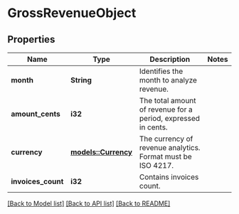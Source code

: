 # GrossRevenueObject

## Properties

Name | Type | Description | Notes
------------ | ------------- | ------------- | -------------
**month** | **String** | Identifies the month to analyze revenue. | 
**amount_cents** | **i32** | The total amount of revenue for a period, expressed in cents. | 
**currency** | [**models::Currency**](Currency.md) | The currency of revenue analytics. Format must be ISO 4217. | 
**invoices_count** | **i32** | Contains invoices count. | 

[[Back to Model list]](../README.md#documentation-for-models) [[Back to API list]](../README.md#documentation-for-api-endpoints) [[Back to README]](../README.md)


